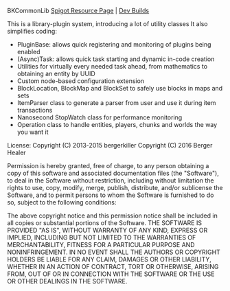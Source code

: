 BKCommonLib
[Spigot Resource Page](https://www.spigotmc.org/resources/bkcommonlib.39590/) | [Dev Builds](https://ci.mg-dev.eu/job/BKCommonLib/)

This is a library-plugin system, introducing a lot of utility classes
It also simplifies coding:
* PluginBase: allows quick registering and monitoring of plugins being enabled
* (Async)Task: allows quick task starting and dynamic in-code creation
* Utilities for virtually every needed task ahead, from mathematics to obtaining an entity by UUID
* Custom node-based configuration extension
* BlockLocation, BlockMap and BlockSet to safely use blocks in maps and sets
* ItemParser class to generate a parser from user and use it during item transactions
* Nanosecond StopWatch class for performance monitoring
* Operation class to handle entities, players, chunks and worlds the way you want it

License:
Copyright (C) 2013-2015 bergerkiller
Copyright (C) 2016 Berger Healer

Permission is hereby granted, free of charge, to any person obtaining a copy of this software and associated documentation files (the "Software"), to deal in the Software without restriction, including without limitation the rights to use, copy, modify, merge, publish, distribute, and/or sublicense the Software, and to permit persons to whom the Software is furnished to do so, subject to the following conditions:

The above copyright notice and this permission notice shall be included in all copies or substantial portions of the Software.
THE SOFTWARE IS PROVIDED "AS IS", WITHOUT WARRANTY OF ANY KIND, EXPRESS OR IMPLIED, INCLUDING BUT NOT LIMITED TO THE WARRANTIES OF MERCHANTABILITY, FITNESS FOR A PARTICULAR PURPOSE AND NONINFRINGEMENT. IN NO EVENT SHALL THE AUTHORS OR COPYRIGHT HOLDERS BE LIABLE FOR ANY CLAIM, DAMAGES OR OTHER LIABILITY, WHETHER IN AN ACTION OF CONTRACT, TORT OR OTHERWISE, ARISING FROM, OUT OF OR IN CONNECTION WITH THE SOFTWARE OR THE USE OR OTHER DEALINGS IN THE SOFTWARE.
